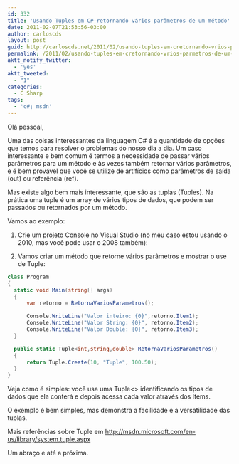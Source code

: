 ```yaml
---
id: 332
title: 'Usando Tuples em C#–retornando vários parâmetros de um método'
date: 2011-02-07T21:53:56-03:00
author: carloscds
layout: post
guid: http://carloscds.net/2011/02/usando-tuples-em-cretornando-vrios-parmetros-de-um-mtodo/
permalink: /2011/02/usando-tuples-em-cretornando-vrios-parmetros-de-um-mtodo/
aktt_notify_twitter:
  - 'yes'
aktt_tweeted:
  - "1"
categories:
  - C Sharp
tags:
  - 'c#; msdn'
---
```

Olá pessoal,

Uma das coisas interessantes da linguagem C# é a quantidade de opções que temos para resolver o problemas do nosso dia a dia. Um caso interessante e bem comum é termos a necessidade de passar vários parâmetros para um método e às vezes também retornar vários parâmetros, e é bem provável que você se utilize de artifícios como parâmetros de saída (out) ou referência (ref).

Mas existe algo bem mais interessante, que são as tuplas (Tuples). Na prática uma tuple é um array de vários tipos de dados, que podem ser passados ou retornados por um método.

Vamos ao exemplo:

1. Crie um projeto Console no Visual Studio (no meu caso estou usando o 2010, mas você pode usar o 2008 também):

2. Vamos criar um método que retorne vários parâmetros e mostrar o use de Tuple:

```csharp
class Program
{
  static void Main(string[] args)
  {
      var retorno = RetornaVariosParametros();

      Console.WriteLine("Valor inteiro: {0}",retorno.Item1);
      Console.WriteLine("Valor String: {0}", retorno.Item2);
      Console.WriteLine("Valor Double: {0}", retorno.Item3);
  }

  public static Tuple<int,string,double> RetornaVariosParametros()
  {
      return Tuple.Create(10, "Tuple", 100.50);
  }
}
```

Veja como é simples: você usa uma Tuple<> identificando os tipos de dados que ela conterá e depois acessa cada valor através dos Items.

O exemplo é bem simples, mas demonstra a facilidade e a versatilidade das tuplas.

Mais referências sobre Tuple em http://msdn.microsoft.com/en-us/library/system.tuple.aspx

Um abraço e até a próxima.
